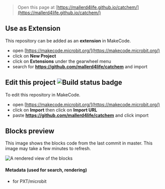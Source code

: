 
> Open this page at [https://mallerd4life.github.io/catchem/](https://mallerd4life.github.io/catchem/)

## Use as Extension

This repository can be added as an **extension** in MakeCode.

* open [https://makecode.microbit.org/](https://makecode.microbit.org/)
* click on **New Project**
* click on **Extensions** under the gearwheel menu
* search for **https://github.com/mallerd4life/catchem** and import

## Edit this project ![Build status badge](https://github.com/mallerd4life/catchem/workflows/MakeCode/badge.svg)

To edit this repository in MakeCode.

* open [https://makecode.microbit.org/](https://makecode.microbit.org/)
* click on **Import** then click on **Import URL**
* paste **https://github.com/mallerd4life/catchem** and click import

## Blocks preview

This image shows the blocks code from the last commit in master.
This image may take a few minutes to refresh.

![A rendered view of the blocks](https://github.com/mallerd4life/catchem/raw/master/.github/makecode/blocks.png)

#### Metadata (used for search, rendering)

* for PXT/microbit
<script src="https://makecode.com/gh-pages-embed.js"></script><script>makeCodeRender("{{ site.makecode.home_url }}", "{{ site.github.owner_name }}/{{ site.github.repository_name }}");</script>
